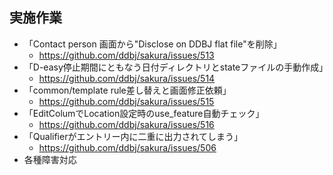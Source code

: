 ## 実施作業

- 「Contact person 画面から"Disclose on DDBJ flat file"を削除」
    - https://github.com/ddbj/sakura/issues/513
- 「D-easy停止期間にともなう日付ディレクトリとstateファイルの手動作成」
    - https://github.com/ddbj/sakura/issues/514
- 「common/template rule差し替えと画面修正依頼」
    - https://github.com/ddbj/sakura/issues/515
- 「EditColumでLocation設定時のuse_feature自動チェック」
    - https://github.com/ddbj/sakura/issues/516
- 「Qualifierがエントリー内に二重に出力されてしまう」
    - https://github.com/ddbj/sakura/issues/506
- 各種障害対応
